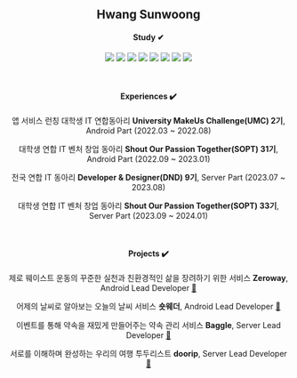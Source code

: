 <div align=center>
  
## Hwang Sunwoong

#### Study ✔
<a href="https://solved.ac/sunwoong"><img src="http://mazassumnida.wtf/api/mini/generate_badge?boj=sunwoong"/></a> <img src="https://img.shields.io/badge/Java-007396?style=flat&logo=OpenJDK&logoColor=white"/> <img src="https://img.shields.io/badge/Kotlin-7F52FF?style=flat&logo=Kotlin&logoColor=white"/> <img src="https://img.shields.io/badge/Spring-6DB33F?style=flat&logo=Spring&logoColor=white"/> <img src="https://img.shields.io/badge/SpringBoot-6DB33F?style=flat&logo=SpringBoot&logoColor=white"/> <img src="https://img.shields.io/badge/AWS-232F3E?style=flat&logo=Amazon AWS&logoColor=white"/> <img src="https://img.shields.io/badge/MySQL-4479A1?style=flat&logo=MySQL&logoColor=white"/> <img src="https://img.shields.io/badge/Docker-2496ED?style=flat&logo=Docker&logoColor=white"/>

<br>

#### Experiences ✔️
앱 서비스 런칭 대학생 IT 연합동아리 **University MakeUs Challenge(UMC) 2기**, Android Part (2022.03 ~ 2022.08)

대학생 연합 IT 벤처 창업 동아리 **Shout Our Passion Together(SOPT) 31기**, Android Part (2022.09 ~ 2023.01)

전국 연합 IT 동아리 **Developer & Designer(DND) 9기**, Server Part (2023.07 ~ 2023.08)

대학생 연합 IT 벤처 창업 동아리 **Shout Our Passion Together(SOPT) 33기**, Server Part (2023.09 ~ 2024.01)

<br>

#### Projects ✔️
제로 웨이스트 운동의 꾸준한 실천과 친환경적인 삶을 장려하기 위한 서비스 **Zeroway**, Android Lead Developer [🔗](https://github.com/Zeroway-GreenFriends/Zeroway-Android)

어제의 날씨로 알아보는 오늘의 날씨 서비스 **숏웨더**, Android Lead Developer [🔗](https://github.com/TeamShortWeather/ShortWeather-AOS)

이벤트를 통해 약속을 재밌게 만들어주는 약속 관리 서비스 **Baggle**, Server Lead Developer [🔗](https://github.com/dnd-side-project/dnd-9th-2-backend)

서로를 이해하며 완성하는 우리의 여행 투두리스트 **doorip**, Server Lead Developer [🔗](https://github.com/Team-Going/Going-Server)

<br>

</div>
